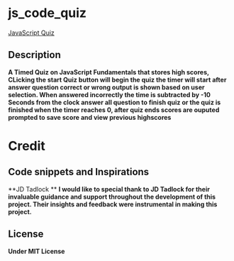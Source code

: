# js_code_quiz

[JavaScript Quiz](https://sharktank3800.github.io/js_code_quiz/)


## **Description**

**A Timed Quiz on JavaScript Fundamentals that stores high scores, 
CLicking the start Quiz button will begin the quiz the timer will start 
after answer question correct or wrong output is shown based on user selection.
When answered incorrectly the time is subtracted by -10 Seconds from the clock
answer all question to finish quiz or the quiz is finished when the timer reaches 0, 
after quiz ends scores are ouputed prompted to save score and view previous highscores**

# **Credit** 
## **Code snippets and Inspirations**
**JD Tadlock **
**I would like to special thank to JD Tadlock for their invaluable guidance and support throughout the development of this project. Their insights and feedback were instrumental in making this project.**



## **License**

**Under MIT License**


